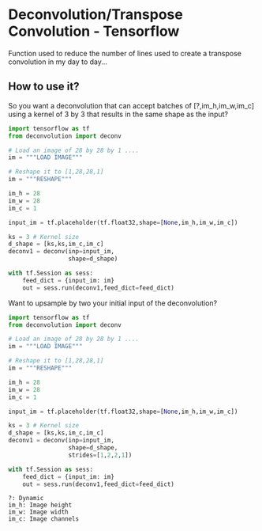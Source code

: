 # Deconvolution/Transpose Convolution - Tensorflow
Function used to reduce the number of lines used to create a transpose convolution in my day to day...

## How to use it?
So you want a deconvolution that can accept batches of [?,im_h,im_w,im_c] using a kernel of 3 by 3 that results in the same shape as the input?

```python
import tensorflow as tf
from deconvolution import deconv

# Load an image of 28 by 28 by 1 ....
im = """LOAD IMAGE"""

# Reshape it to [1,28,28,1]
im = """RESHAPE"""

im_h = 28
im_w = 28
im_c = 1

input_im = tf.placeholder(tf.float32,shape=[None,im_h,im_w,im_c])

ks = 3 # Kernel size
d_shape = [ks,ks,im_c,im_c]
deconv1 = deconv(inp=input_im,
                 shape=d_shape)

with tf.Session as sess:
    feed_dict = {input_im: im}
    out = sess.run(deconv1,feed_dict=feed_dict)
```

Want to upsample by two your initial input of the deconvolution?

```python
import tensorflow as tf
from deconvolution import deconv

# Load an image of 28 by 28 by 1 ....
im = """LOAD IMAGE"""

# Reshape it to [1,28,28,1]
im = """RESHAPE"""

im_h = 28
im_w = 28
im_c = 1

input_im = tf.placeholder(tf.float32,shape=[None,im_h,im_w,im_c])

ks = 3 # Kernel size
d_shape = [ks,ks,im_c,im_c]
deconv1 = deconv(inp=input_im,
                 shape=d_shape,
                 strides=[1,2,2,1])

with tf.Session as sess:
    feed_dict = {input_im: im}
    out = sess.run(deconv1,feed_dict=feed_dict)
```

```
?: Dynamic
im_h: Image height
im_w: Image width
im_c: Image channels
```